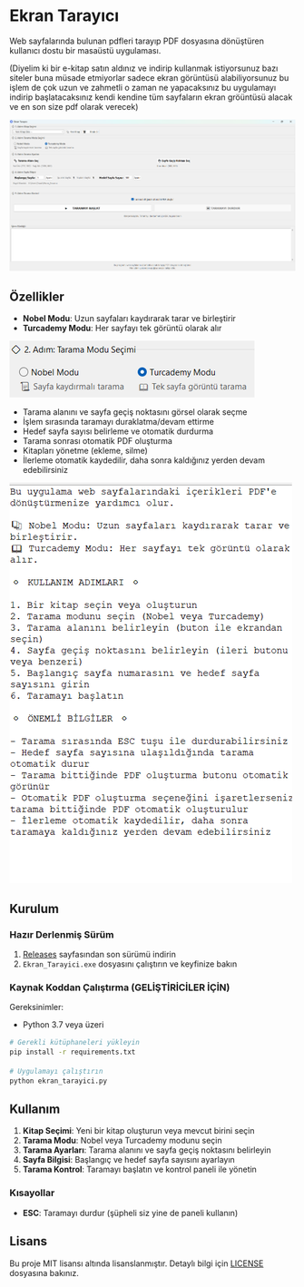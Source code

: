 # Ekran Tarayıcı

Web sayfalarında bulunan pdfleri tarayıp PDF dosyasına dönüştüren kullanıcı dostu bir masaüstü uygulaması.

(Diyelim ki bir e-kitap satın aldınız ve indirip kullanmak istiyorsunuz bazı siteler buna müsade etmiyorlar sadece ekran görüntüsü alabiliyorsunuz bu işlem de çok uzun ve zahmetli o zaman ne yapacaksınız bu uygulamayı indirip başlatacaksınız kendi kendine tüm sayfaların ekran gröüntüsü alacak ve en son size pdf olarak verecek)

![Ekran Tarayıcı](screenshots/ekran_tarayici.png)

## Özellikler

- **Nobel Modu**: Uzun sayfaları kaydırarak tarar ve birleştirir
- **Turcademy Modu**: Her sayfayı tek görüntü olarak alır

![modlar](screenshots/modlar.png)

- Tarama alanını ve sayfa geçiş noktasını görsel olarak seçme
- İşlem sırasında taramayı duraklatma/devam ettirme
- Hedef sayfa sayısı belirleme ve otomatik durdurma
- Tarama sonrası otomatik PDF oluşturma
- Kitapları yönetme (ekleme, silme)
- İlerleme otomatik kaydedilir, daha sonra kaldığınız yerden devam edebilirsiniz

![Açıklama](screenshots/acıklama.png)


## Kurulum

### Hazır Derlenmiş Sürüm

1. [Releases](https://github.com/Nadirmermer/web-pdf-scanner/releases/tag/v0.1.0) sayfasından son sürümü indirin
2.  `Ekran_Tarayici.exe` dosyasını çalıştırın ve keyfinize bakın

### Kaynak Koddan Çalıştırma (GELİŞTİRİCİLER İÇİN)

Gereksinimler:
- Python 3.7 veya üzeri

```bash
# Gerekli kütüphaneleri yükleyin
pip install -r requirements.txt

# Uygulamayı çalıştırın
python ekran_tarayici.py
```

## Kullanım

1. **Kitap Seçimi**: Yeni bir kitap oluşturun veya mevcut birini seçin
2. **Tarama Modu**: Nobel veya Turcademy modunu seçin
3. **Tarama Ayarları**: Tarama alanını ve sayfa geçiş noktasını belirleyin
4. **Sayfa Bilgisi**: Başlangıç ve hedef sayfa sayısını ayarlayın
5. **Tarama Kontrol**: Taramayı başlatın ve kontrol paneli ile yönetin





### Kısayollar

- **ESC**: Taramayı durdur (şüpheli siz yine de paneli kullanın)


## Lisans

Bu proje MIT lisansı altında lisanslanmıştır. Detaylı bilgi için [LICENSE](LICENSE) dosyasına bakınız. 